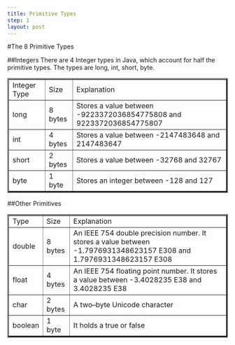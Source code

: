```yaml
---
title: Primitive Types
step: 1
layout: post
---
```


#The 8 Primitive Types

##Integers
There are 4 Integer types in Java, which account for half the primitive types. The types are long, int, short, byte.

<table border="3" cellpadding="10" cellspacing="5">
<tr>
<td>Integer Type</td>
<td> Size</td>
<td> Explanation </td>
</tr>
<tr>
<td>long</td>
<td> 8 bytes</td>
<td> Stores a value between -9223372036854775808 and 9223372036854775807 </td>
</tr>
<tr>
<td>int</td>
<td>4 bytes</td>
<td> Stores a value between -2147483648 and 2147483647 </td>
</tr>
<tr>
<td>short</td>
<td>2 bytes</td>
<td> Stores a value between -32768 and 32767 </td>
</tr>
<tr>
<td>byte</td>
<td>1 byte</td>
<td>Stores an integer between -128 and 127</td>
</tr>
</table>


##Other Primitives


<table border="3" cellpadding="10" cellspacing="5">
<tr>
<td>Type</td>
<td> Size</td>
<td> Explanation </td>
</tr>
<tr>
<td>double</td>
<td> 8 bytes</td>
<td> An IEEE 754 double precision number. It stores a value between -1.7976931348623157 E308 and 1.7976931348623157 E308</td>
</tr>
<tr>
<td>float</td>
<td>4 bytes</td>
<td> An IEEE 754 floating point number. It stores a value between -3.4028235 E38 and 3.4028235 E38 </td>
</tr>
<tr>
<td>char</td>
<td>2 bytes</td>
<td>A two–byte Unicode character </td>
</tr>
<tr>
<td>boolean</td>
<td>1 byte</td>
<td>It holds a true or false</td>
</tr>
</table>